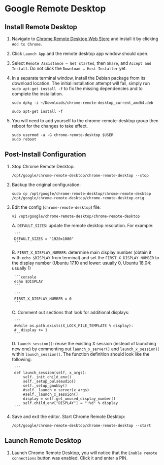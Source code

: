 # Google Remote Desktop

## Install Remote Desktop

1. Navigate to [Chrome Remote Desktop Web Store](https://chrome.google.com/webstore/detail/chrome-remote-desktop/gbchcmhmhahfdphkhkmpfmihenigjmpp) and install it by clicking `Add to Chrome`.

2. Click `Launch App` and the remote desktop app window should open.

3. Select `Remote Assistance — Get started`, then `Share`, and `Accept and Install`. Do not click the `Download … Host Installer` yet.

4. In a separate terminal window, install the Debian package from its download location. The initial installation attempt will fail, simply run `sudo apt-get install -f` to fix the missing dependencies and to complete the installation.

    ```console
    sudo dpkg -i ~/Downloads/chrome-remote-desktop_current_amd64.deb
    ```

    ```console
    sudo apt-get install -f
    ```
    
5. You will need to add yourself to the chrome-remote-desktop group then reboot for the changes to take effect.

    ```console
    sudo usermod -a -G chrome-remote-desktop $USER
    sudo reboot
    ```

## Post-Install Configuration

1. Stop Chrome Remote Desktop:

    ```console
    /opt/google/chrome-remote-desktop/chrome-remote-desktop --stop
    ```

2. Backup the original configuration:

    ```console
    sudo cp /opt/google/chrome-remote-desktop/chrome-remote-desktop /opt/google/chrome-remote-desktop/chrome-remote-desktop.orig
    ```

3. Edit the config (`chrome-remote-desktop`) file:

    ```console
    vi /opt/google/chrome-remote-desktop/chrome-remote-desktop
    ```
    
    A. `DEFAULT_SIZES`: update the remote desktop resolution. For example:
    
        ```
        DEFAULT_SIZES = "1920x1080"
        ```
    
    B. `FIRST_X_DISPLAY_NUMBER`: determine main display number (obtain it with `echo $DISPLAY` from terminal) and set the `FIRST_X_DISPLAY_NUMBER` to the display number (Ubuntu 17.10 and lower: usually 0, Ubuntu 18.04: usually 1)
        
        ```console
        echo $DISPLAY
        ```
        
        ```
        FIRST_X_DISPLAY_NUMBER = 0
        ```
    C. Comment out sections that look for additional displays:

        ```
        #while os.path.exists(X_LOCK_FILE_TEMPLATE % display):
        #  display += 1
        ```
    
    D. `launch_session()`: reuse the existing X session (instead of launching new one) by commenting out `launch_x_server()` and `launch_x_session()` within `launch_session()`. The function definition should look like the following:
    
        ```
        def launch_session(self, x_args):
            self._init_child_env()
            self._setup_pulseaudio()
            self._setup_gnubby()
            #self._launch_x_server(x_args)
            #self._launch_x_session()
            display = self.get_unused_display_number()
            self.child_env["DISPLAY"] = ":%d" % display
        ```

4. Save and exit the editor. Start Chrome Remote Desktop:

    ```console
    /opt/google/chrome-remote-desktop/chrome-remote-desktop --start
    ```

## Launch Remote Desktop

1. Launch Chrome Remote Desktop, you will notice that the `Enable remote connections` button was enabled. Click it and enter a PIN.

